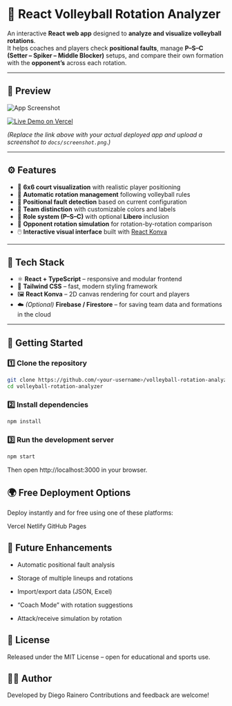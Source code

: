 # 🏐 React Volleyball Rotation Analyzer

An interactive **React web app** designed to **analyze and visualize volleyball rotations**.  
It helps coaches and players check **positional faults**, manage **P–S–C (Setter – Spiker – Middle Blocker)** setups, and compare their own formation with the **opponent’s** across each rotation.

---

## 📸 Preview

![App Screenshot](docs/screenshot.png)

[![Live Demo on Vercel](https://img.shields.io/badge/Live%20Demo-Vercel-black?logo=vercel)](https://your-vercel-url.vercel.app)

*(Replace the link above with your actual deployed app and upload a screenshot to `docs/screenshot.png`.)*

---

## ⚙️ Features

- 🎯 **6x6 court visualization** with realistic player positioning  
- 🔄 **Automatic rotation management** following volleyball rules  
- 🚫 **Positional fault detection** based on current configuration  
- 👥 **Team distinction** with customizable colors and labels  
- 🧩 **Role system (P–S–C)** with optional **Libero** inclusion  
- 🧠 **Opponent rotation simulation** for rotation-by-rotation comparison  
- 🖱️ **Interactive visual interface** built with [React Konva](https://konvajs.org/)

---

## 🧰 Tech Stack

- ⚛️ **React + TypeScript** – responsive and modular frontend  
- 🎨 **Tailwind CSS** – fast, modern styling framework  
- 🖼️ **React Konva** – 2D canvas rendering for court and players  
- ☁️ *(Optional)* **Firebase / Firestore** – for saving team data and formations in the cloud

---

## 🚀 Getting Started

### 1️⃣ Clone the repository
```bash
git clone https://github.com/<your-username>/volleyball-rotation-analyzer.git
cd volleyball-rotation-analyzer
```

### 2️⃣ Install dependencies
```bash
npm install
```

### 3️⃣ Run the development server
```bash
npm start
```

Then open http://localhost:3000 in your browser.

## 🌍 Free Deployment Options

Deploy instantly and for free using one of these platforms:

Vercel
Netlify
GitHub Pages

## 🧩 Future Enhancements

- Automatic positional fault analysis

- Storage of multiple lineups and rotations

- Import/export data (JSON, Excel)

- “Coach Mode” with rotation suggestions

- Attack/receive simulation by rotation

## 📄 License

Released under the MIT License – open for educational and sports use.

## 👨‍🏫 Author

Developed by Diego Rainero
Contributions and feedback are welcome!